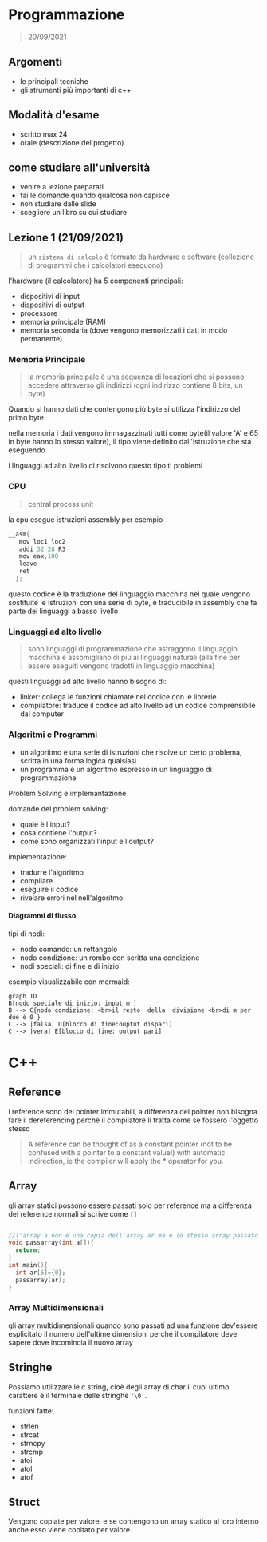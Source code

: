 # Programmazione

> 20/09/2021


## Argomenti 

- le principali tecniche
- gli strumenti più importanti di c++


## Modalità d'esame

- scritto max 24
- orale (descrizione del progetto)


## come studiare all'università

- venire a lezione preparati
- fai le domande quando qualcosa non capisce 
- non studiare dalle slide
- scegliere un libro su cui studiare

## Lezione 1 (21/09/2021)

> un `sistema di calcolo` è formato da hardware e software (collezione di programmi che i calcolatori eseguono)

l'hardware (il calcolatore) ha 5 componenti principali:
- dispositivi di input
- dispositivi di output
- processore
- memoria principale (RAM)
- memoria secondaria (dove vengono memorizzati i dati in modo permanente)

### Memoria Principale

> la memoria principale è una sequenza di locazioni che si possono accedere attraverso gli indirizzi (ogni indirizzo contiene 8 bits, un byte)

Quando si hanno dati che contengono più byte si utilizza l'indirizzo del primo byte

nella memoria i dati vengono immagazzinati tutti come byte(il valore 'A' e 65 in byte hanno lo stesso valore), il tipo viene definito dall'istruzione che sta eseguendo

i linguaggi ad alto livello ci risolvono questo tipo ti problemi


### CPU

> central process unit

la cpu esegue istruzioni assembly per esempio

```c++
__asm{
   mov loc1 loc2
   addi 32 28 R3
   mov eax,100
   leave
   ret
  };
```

questo codice è la traduzione del linguaggio macchina nel quale vengono sostituite le istruzioni con una serie di byte, è traducibile in assembly che fa parte dei linguaggi a basso livello

### Linguaggi ad alto livello

> sono linguaggi di programmazione che astraggono il linguaggio macchina e assomigliano di più ai linguaggi naturali (alla fine per essere eseguiti vengono tradotti in linguaggio macchina)


questi linguaggi ad alto livello hanno bisogno di:
- linker: collega le funzioni chiamate nel codice con le librerie 
- compilatore: traduce il codice ad alto livello ad un codice comprensibile dal computer

### Algoritmi e Programmi

- un algoritmo è una serie di istruzioni che risolve un certo problema, scritta in una forma logica qualsiasi
- un programma è un algoritmo espresso in un linguaggio di programmazione

Problem Solving e implemantazione

domande del problem solving:  
- quale è l'input?
- cosa contiene l'output?
- come sono organizzati l'input e l'output?

implementazione:  
- tradurre l'algoritmo
- compilare
- eseguire il codice
- rivelare errori nel nell'algoritmo


#### Diagrammi di flusso

tipi di nodi:  
- nodo comando: un rettangolo 
- nodo condizione: un rombo con scritta una condizione
- nodi speciali: di fine e di inizio

esempio visualizzabile con mermaid:

```mermaid
graph TD
B[nodo speciale di inizio: input m ]
B --> C{nodo condizione: <br>il resto  della  divisione <br>di m per  due è 0 }
C --> |falsa| D[blocco di fine:ouptut dispari]
C --> |vera| E[blocco di fine: output pari]
```

# C++


## Reference

i reference sono dei pointer immutabili, a differenza dei pointer non bisogna fare il dereferencing perchè il compilatore li tratta come se fossero l'oggetto stesso

> A reference can be thought of as a constant pointer (not to be confused with a pointer to a constant value!) with automatic indirection, ie the compiler will apply the * operator for you.



## Array

gli array statici possono essere passati solo per reference ma a differenza dei reference normali si scrive come `[]`

```c++

//l'array a non è una copia dell'array ar ma è lo stesso array passato per reference
void passarray(int a[]){
  return;
}
int main(){
  int ar[5]={0};
  passarray(ar);
}
```

### Array Multidimensionali

gli array multidimensionali quando sono passati ad una funzione dev'essere esplicitato il numero dell'ultime dimensioni perché il compilatore deve sapere dove incomincia il nuovo array

## Stringhe

Possiamo utilizzare le c string, cioè degli array di char il cuoi ultimo carattere è il terminale delle stringhe `'\0'`.

funzioni fatte:  
- strlen
- strcat
- strncpy
- strcmp
- atoi
- atol
- atof


## Struct

Vengono copiate per valore, e se contengono un array statico al loro interno anche esso viene copitato per valore.



